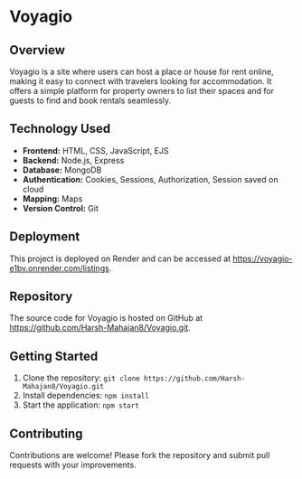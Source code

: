 <h1>Voyagio</h1>

<h2>Overview</h2>
<p>Voyagio is a site where users can host a place or house for rent online, making it easy to connect with travelers looking for accommodation. It offers a simple platform for property owners to list their spaces and for guests to find and book rentals seamlessly.</p>

<h2>Technology Used</h2>
<ul>
    <li><strong>Frontend:</strong> HTML, CSS, JavaScript, EJS</li>
    <li><strong>Backend:</strong> Node.js, Express</li>
    <li><strong>Database:</strong> MongoDB</li>
    <li><strong>Authentication:</strong> Cookies, Sessions, Authorization, Session saved on cloud</li>
    <li><strong>Mapping:</strong> Maps</li>
    <li><strong>Version Control:</strong> Git</li>
</ul>

<h2>Deployment</h2>
<p>This project is deployed on Render and can be accessed at <a href="https://voyagio-e1bv.onrender.com/listings">https://voyagio-e1bv.onrender.com/listings</a>.</p>

<h2>Repository</h2>
<p>The source code for Voyagio is hosted on GitHub at <a href="https://github.com/Harsh-Mahajan8/Voyagio.git">https://github.com/Harsh-Mahajan8/Voyagio.git</a>.</p>

<h2>Getting Started</h2>
<ol>
    <li>Clone the repository: <code>git clone https://github.com/Harsh-Mahajan8/Voyagio.git</code></li>
    <li>Install dependencies: <code>npm install</code></li>
    <li>Start the application: <code>npm start</code></li>
</ol>

<h2>Contributing</h2>
<p>Contributions are welcome! Please fork the repository and submit pull requests with your improvements.</p>
